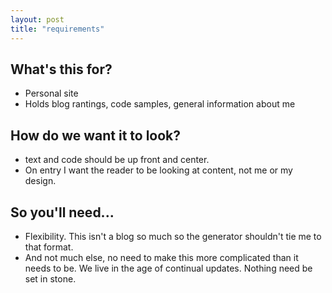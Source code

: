 ```yaml
---
layout: post
title: "requirements"
---
```


## What's this for?

* Personal site
* Holds blog rantings, code samples, general information about me

## How do we want it to look?

* text and code should be up front and center.  
* On entry I want the reader to be looking at content, not me or my design.

## So you'll need...

* Flexibility.  This isn't a blog so much so the generator shouldn't tie me to that format.
* And not much else, no need to make this more complicated than it needs to be.  We live in the age of continual updates.  Nothing need be set in stone.
